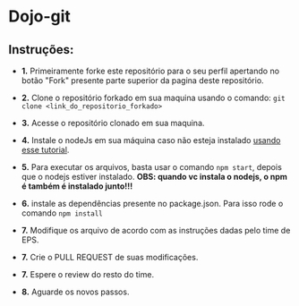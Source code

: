 # Dojo-git

## Instruções:

- **1.** Primeiramente forke este repositório para o seu perfil apertando no botão "Fork" presente parte superior da pagina deste repositório.
    
- **2.** Clone o repositório forkado em sua maquina usando o comando: ```git clone <link_do_repositorio_forkado>```

- **3.** Acesse o repositório clonado em sua maquina.

- **4.** Instale o nodeJs em sua máquina caso não esteja instalado <a href="https://github.com/nodesource/distributions/blob/master/README.md#installation-instructions">usando esse tutorial</a>.


- **5.** Para executar os arquivos, basta usar o comando ```npm start```, depois que o nodejs estiver instalado. **OBS: quando vc instala o nodejs, o npm é também é instalado junto!!!**

- **6.** instale as dependências presente no package.json. Para isso rode o comando ```npm install```

- **7.** Modifique os arquivo de acordo com as instruções dadas pelo time de EPS.

- **7.** Crie o PULL REQUEST de suas modificações.

- **7.** Espere o review do resto do time.

- **8.** Aguarde os novos passos.






    
